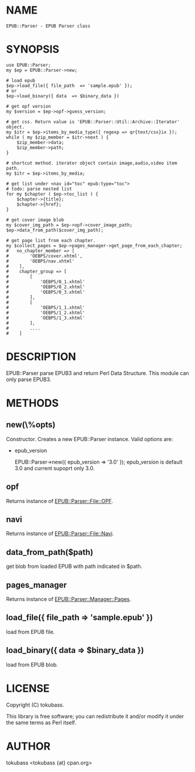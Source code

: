 # NAME

    EPUB::Parser - EPUB Parser class

# SYNOPSIS

    use EPUB::Parser;
    my $ep = EPUB::Parser->new;

    # load epub
    $ep->load_file({ file_path  => 'sample.epub' });
    # or
    $ep->load_binary({ data  => $binary_data })

    # get opf version
    my $version = $ep->opf->guess_version;

    # get css. Return value is 'EPUB::Parser::Util::Archive::Iterator' object.
    my $itr = $ep->items_by_media_type({ regexp => qr{text/css}ix });
    while ( my $zip_member = $itr->next ) {
        $zip_member->data;
        $zip_member->path;
    }

    # shortcut method. iterator object contain image,audio,video item path.
    my $itr = $ep->items_by_media;

    # get list under <nav id="toc" epub:type="toc"> 
    # todo: parse nested list
    for my $chapter ( $ep->toc_list ) {
        $chapter->{title};
        $chapter->{href};
    }

    # get cover image blob
    my $cover_img_path = $ep->opf->cover_image_path;
    $ep->data_from_path($cover_img_path);

    # get page list from each chapter.
    my $collect_pages = $ep->pages_manager->get_page_from_each_chapter;
    #   no_chapter_member => [
    #        'OEBPS/cover.xhtml',
    #        'OEBPS/nav.xhtml'
    #    ],
    #    chapter_group => [
    #        [
    #            'OEBPS/0_1.xhtml'
    #            'OEBPS/0_2.xhtml'
    #            'OEBPS/0_3.xhtml'
    #        ],
    #        [
    #            'OEBPS/1_1.xhtml'
    #            'OEBPS/1_2.xhtml'
    #            'OEBPS/1_3.xhtml'
    #        ],
    #        ....
    #    ]

# DESCRIPTION

EPUB::Parser parse EPUB3 and return Perl Data Structure.
This module can only parse EPUB3.

# METHODS

## new(\\%opts)

Constructor.
Creates a new EPUB::Parser instance. Valid options are:

- epub\_version

    EPUB::Parser->new({ epub\_version => '3.0' });
    epub\_version is default 3.0 and current supoprt only 3.0.

## opf

Returns instance of [EPUB::Parser::File::OPF](https://metacpan.org/pod/EPUB::Parser::File::OPF).

## navi

Returns instance of [EPUB::Parser::File::Navi](https://metacpan.org/pod/EPUB::Parser::File::Navi).

## data\_from\_path($path)

get blob from loaded EPUB with path indicated in $path.

## pages\_manager

Returns instance of [EPUB::Parser::Manager::Pages](https://metacpan.org/pod/EPUB::Parser::Manager::Pages).

## load\_file({ file\_path  => 'sample.epub' })

load from EPUB file.

## load\_binary({ data  => $binary\_data })

load from EPUB blob.

# LICENSE

Copyright (C) tokubass.

This library is free software; you can redistribute it and/or modify
it under the same terms as Perl itself.

# AUTHOR

tokubass &lt;tokubass {at} cpan.org>
